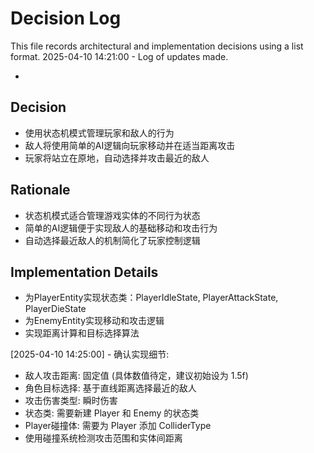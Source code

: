 # Decision Log

This file records architectural and implementation decisions using a list format.
2025-04-10 14:21:00 - Log of updates made.

*

## Decision

* 使用状态机模式管理玩家和敌人的行为
* 敌人将使用简单的AI逻辑向玩家移动并在适当距离攻击
* 玩家将站立在原地，自动选择并攻击最近的敌人

## Rationale

* 状态机模式适合管理游戏实体的不同行为状态
* 简单的AI逻辑便于实现敌人的基础移动和攻击行为
* 自动选择最近敌人的机制简化了玩家控制逻辑

## Implementation Details

* 为PlayerEntity实现状态类：PlayerIdleState, PlayerAttackState, PlayerDieState
* 为EnemyEntity实现移动和攻击逻辑
* 实现距离计算和目标选择算法


[2025-04-10 14:25:00] - 确认实现细节:
* 敌人攻击距离: 固定值 (具体数值待定，建议初始设为 1.5f)
* 角色目标选择: 基于直线距离选择最近的敌人
* 攻击伤害类型: 瞬时伤害
* 状态类: 需要新建 Player 和 Enemy 的状态类
* Player碰撞体: 需要为 Player 添加 ColliderType
* 使用碰撞系统检测攻击范围和实体间距离
